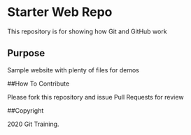 # Starter Web Repo

This repository is for showing how Git and GitHub work

## Purpose

Sample website with plenty of files for demos

##How To Contribute

Please fork this repository and issue Pull Requests for review

##Copyright

2020 Git Training.